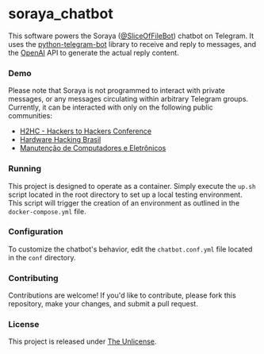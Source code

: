 # soraya_chatbot

This software powers the Soraya ([@SliceOfFileBot]) chatbot on Telegram. It
uses the [python-telegram-bot] library to receive and reply to messages, and
the [OpenAI] API to generate the actual reply content.

### Demo

Please note that Soraya is not programmed to interact with private messages, or
any messages circulating within arbitrary Telegram groups. Currently, it can be
interacted with only on the following public communities:

- [H2HC - Hackers to Hackers Conference](https://t.me/h2hconference)
- [Hardware Hacking Brasil](https://t.me/hardwareHackingBrasil)
- [Manutenção de Computadores e Eletrônicos](https://t.me/grupodosuportetecnico)

### Running

This project is designed to operate as a container. Simply execute the `up.sh`
script located in the root directory to set up a local testing environment.
This script will trigger the creation of an environment as outlined in the
`docker-compose.yml` file.

### Configuration

To customize the chatbot's behavior, edit the `chatbot.conf.yml` file located
in the `conf` directory.

### Contributing

Contributions are welcome! If you'd like to contribute, please fork this
repository, make your changes, and submit a pull request.
### License

This project is released under [The Unlicense].

[@SliceOfFileBot]: https://t.me/SliceOfFileBot
[OpenAI]: https://github.com/openai/openai-python
[python-telegram-bot]: https://github.com/python-telegram-bot/python-telegram-bot/
[The Unlicense]: LICENSE.txt